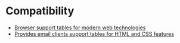 # Compatibility

- [Browser support tables for modern web technologies](https://www.caniuse.com/)
- [Provides email clients support tables for HTML and CSS features](https://www.caniemail.com/)

